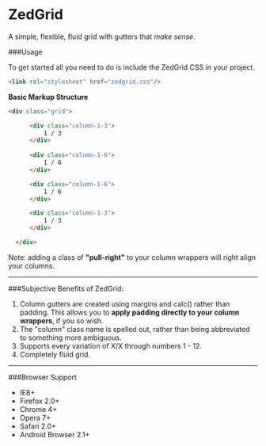 ZedGrid
=======

A simple, flexible, fluid grid with gutters that *make sense*.



###Usage

To get started all you need to do is include the ZedGrid CSS in your project.

 ```html
 <link rel="stylesheet" href="zedgrid.css"/>
 ```
 
 **Basic Markup Structure**
  ```html
  <div class="grid">

        <div class="column-1-3">
            1 / 3
        </div>
        
        <div class="column-1-6">
            1 / 6
        </div>

        <div class="column-1-6">
            1 / 6
        </div>

        <div class="column-1-3">
            1 / 3
        </div>

    </div>
 ```
 
Note: adding a class of __"pull-right"__ to your column wrappers will right align your columns.

---

###Subjective Benefits of ZedGrid:
1. Column gutters are created using margins and calc() rather than padding. This allows you to **apply padding directly to your column wrappers**, if you so wish.
2. The "column" class name is spelled out, rather than being abbreviated to something more ambiguous.
3. Supports every variation of X/X through numbers 1 - 12.
4. Completely fluid grid.

---

###Browser Support
* IE8+
* Firefox 2.0+
* Chrome 4+
* Opera 7+
* Safari 2.0+
* Android Browser 2.1+




